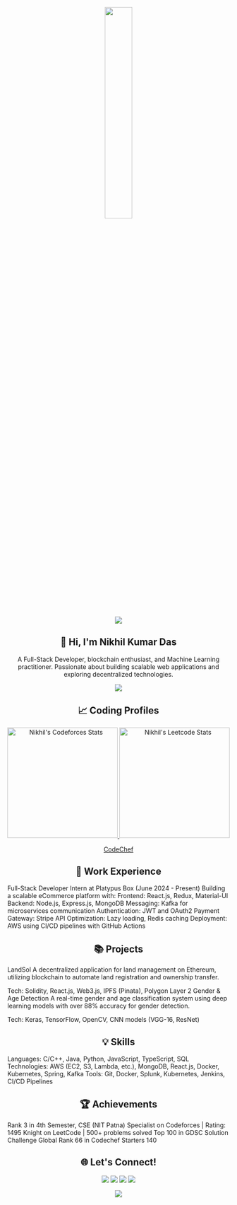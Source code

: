 <p align="center"><img src="animation.gif" width="35%"></p> <div align="center"> <img src="https://capsule-render.vercel.app/api?type=waving&color=6b3eff&height=250&section=header&text=Nikhil%20Kumar%20Das&desc=Welcome%20To%20My%20GitHub%20Profile&fontColor=22272E&fontSize=90&fontAlignY=38&descAlignY=53&descAlign=70.5"> </div>
<!-- Introduction Section --> <h2 align="center">👋 Hi, I'm Nikhil Kumar Das</h2> <p align="center"> A Full-Stack Developer, blockchain enthusiast, and Machine Learning practitioner. Passionate about building scalable web applications and exploring decentralized technologies. </p> <p align="center"> <img src="https://user-images.githubusercontent.com/73097560/115834477-dbab4500-a447-11eb-908a-139a6edaec5c.gif"> </p>
<!-- Coding Profiles -->
<h2 align="center">📈 Coding Profiles</h2>

<p align="center">
  <!-- Codeforces Stats -->
  <a href="https://codeforces.com/profile/NikhilKumar_11">
    <img height="250" src="https://codeforces-readme-stats.vercel.app/api/card?username=NikhilKumar_11&theme=github_dark&force_username=true&border_color=404040" alt="Nikhil's Codeforces Stats">
  </a>

  <!-- Leetcode Stats -->
  <a href="https://leetcode.com/kumarnikhil94058/">
    <img height="250" src="https://leetcard.jacoblin.cool/nikhil94058?theme=dark&font=Ubuntu&cache=14400&ext=contest" alt="Nikhil's Leetcode Stats">
  </a>
</p>

<!-- Additional Coding Profiles -->
<p align="center">
  <a href="https://www.codechef.com/users/kumarnikhil940">CodeChef</a>
</p>

<!-- Work Experience Section --> <h2 align="center">💼 Work Experience</h2>
Full-Stack Developer Intern at Platypus Box
(June 2024 - Present)
Building a scalable eCommerce platform with:
Frontend: React.js, Redux, Material-UI
Backend: Node.js, Express.js, MongoDB
Messaging: Kafka for microservices communication
Authentication: JWT and OAuth2
Payment Gateway: Stripe API
Optimization: Lazy loading, Redis caching
Deployment: AWS using CI/CD pipelines with GitHub Actions
<!-- Projects Section --> <h2 align="center">📚 Projects</h2>
LandSol
A decentralized application for land management on Ethereum, utilizing blockchain to automate land registration and ownership transfer.

Tech: Solidity, React.js, Web3.js, IPFS (Pinata), Polygon Layer 2
Gender & Age Detection
A real-time gender and age classification system using deep learning models with over 88% accuracy for gender detection.

Tech: Keras, TensorFlow, OpenCV, CNN models (VGG-16, ResNet)
<!-- Skills Section --> <h2 align="center">💡 Skills</h2>
Languages: C/C++, Java, Python, JavaScript, TypeScript, SQL
Technologies: AWS (EC2, S3, Lambda, etc.), MongoDB, React.js, Docker, Kubernetes, Spring, Kafka
Tools: Git, Docker, Splunk, Kubernetes, Jenkins, CI/CD Pipelines
<!-- Achievements Section --> <h2 align="center">🏆 Achievements</h2>
Rank 3 in 4th Semester, CSE (NIT Patna)
Specialist on Codeforces | Rating: 1495
Knight on LeetCode | 500+ problems solved
Top 100 in GDSC Solution Challenge
Global Rank 66 in Codechef Starters 140
<!-- Social Links --> <h2 align="center">🌐 Let's Connect!</h2> <p align="center"> <a href="https://github.com/nikhil94058"><img src="https://img.shields.io/badge/GitHub-100000?style=for-the-badge&logo=github&logoColor=white"></a> <a href="https://www.linkedin.com/in/nikhil-kumar-das-826582250/"><img src="https://img.shields.io/badge/LinkedIn-0077B5?style=for-the-badge&logo=linkedin&logoColor=white"></a> <a href="https://leetcode.com/nikhil94058/"><img src="https://img.shields.io/badge/LeetCode-FFA116?style=for-the-badge&logo=LeetCode&logoColor=black"></a> <a href="https://codeforces.com/profile/nikhil94058"><img src="https://img.shields.io/badge/Codeforces-1F8ACB?style=for-the-badge&logo=codeforces&logoColor=white"></a> </p> <p align="center"> <img src="https://capsule-render.vercel.app/api?type=waving&color=6b3eff&height=150&section=footer"> </p>